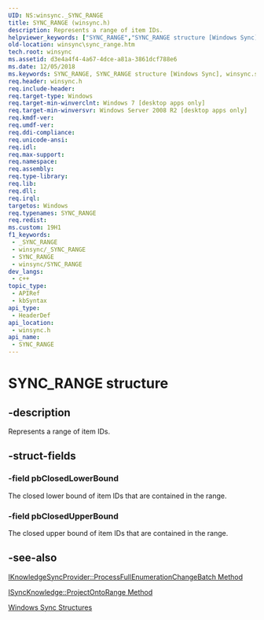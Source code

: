 ```yaml
---
UID: NS:winsync._SYNC_RANGE
title: SYNC_RANGE (winsync.h)
description: Represents a range of item IDs.
helpviewer_keywords: ["SYNC_RANGE","SYNC_RANGE structure [Windows Sync]","winsync.sync_range","winsync/SYNC_RANGE"]
old-location: winsync\sync_range.htm
tech.root: winsync
ms.assetid: d3e4a4f4-4a67-4dce-a81a-3861dcf788e6
ms.date: 12/05/2018
ms.keywords: SYNC_RANGE, SYNC_RANGE structure [Windows Sync], winsync.sync_range, winsync/SYNC_RANGE
req.header: winsync.h
req.include-header: 
req.target-type: Windows
req.target-min-winverclnt: Windows 7 [desktop apps only]
req.target-min-winversvr: Windows Server 2008 R2 [desktop apps only]
req.kmdf-ver: 
req.umdf-ver: 
req.ddi-compliance: 
req.unicode-ansi: 
req.idl: 
req.max-support: 
req.namespace: 
req.assembly: 
req.type-library: 
req.lib: 
req.dll: 
req.irql: 
targetos: Windows
req.typenames: SYNC_RANGE
req.redist: 
ms.custom: 19H1
f1_keywords:
 - _SYNC_RANGE
 - winsync/_SYNC_RANGE
 - SYNC_RANGE
 - winsync/SYNC_RANGE
dev_langs:
 - c++
topic_type:
 - APIRef
 - kbSyntax
api_type:
 - HeaderDef
api_location:
 - winsync.h
api_name:
 - SYNC_RANGE
---
```


# SYNC_RANGE structure


## -description

Represents a range of item IDs.

## -struct-fields

### -field pbClosedLowerBound

The closed lower bound of item IDs that are contained in the range.

### -field pbClosedUpperBound

The closed upper bound of item IDs that are contained in the range.

## -see-also

<a href="https://docs.microsoft.com/previous-versions/windows/desktop/api/winsync/nf-winsync-iknowledgesyncprovider-processfullenumerationchangebatch">IKnowledgeSyncProvider::ProcessFullEnumerationChangeBatch Method</a>



<a href="https://docs.microsoft.com/previous-versions/windows/desktop/api/winsync/nf-winsync-isyncknowledge-projectontochangeunit">ISyncKnowledge::ProjectOntoRange Method</a>



<a href="https://docs.microsoft.com/previous-versions/windows/desktop/winsync/windows-sync-structures">Windows Sync Structures</a>

